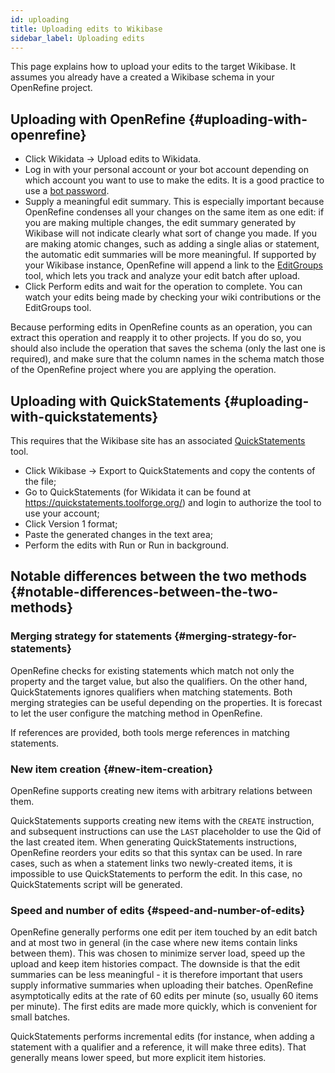 ```yaml
---
id: uploading
title: Uploading edits to Wikibase
sidebar_label: Uploading edits
---
```


This page explains how to upload your edits to the target Wikibase. It assumes you already have a created a Wikibase schema in your OpenRefine project.

## Uploading with OpenRefine {#uploading-with-openrefine}

* Click <span class="menuItems">Wikidata</span> → <span class="menuItems">Upload edits to Wikidata</span>.
* Log in with your personal account or your bot account depending on which account you want to use to make the edits. It is a good practice to use a [bot password](https://www.mediawiki.org/wiki/Manual:Bot_passwords). 
* Supply a meaningful edit summary. This is especially important because OpenRefine condenses all your changes on the same item as one edit: if you are making multiple changes, the edit summary generated by Wikibase will not indicate clearly what sort of change you made. If you are making atomic changes, such as adding a single alias or statement, the automatic edit summaries will be more meaningful. If supported by your Wikibase instance, OpenRefine will append a link to the [EditGroups](https://editgroups.toolforge.org/) tool, which lets you track and analyze your edit batch after upload.
* Click <span class="buttonLabels">Perform edits</span> and wait for the operation to complete. You can watch your edits being made by checking your wiki contributions or the EditGroups tool.

Because performing edits in OpenRefine counts as an operation, you can extract this operation and reapply it to other projects. If you do so, you should also include the operation that saves the schema (only the last one is required), and make sure that the column names in the schema match those of the OpenRefine project where you are applying the operation.

## Uploading with QuickStatements {#uploading-with-quickstatements}

This requires that the Wikibase site has an associated [QuickStatements](https://meta.wikimedia.org/wiki/QuickStatements) tool.

* Click <span class="menuItems">Wikibase</span> → <span class="menuItems">Export to QuickStatements</span> and copy the contents of the file;
* Go to QuickStatements (for Wikidata it can be found at https://quickstatements.toolforge.org/) and login to authorize the tool to use your account;
* Click <span class="buttonLabels">Version 1 format</span>;
* Paste the generated changes in the text area;
* Perform the edits with <span class="buttonLabels">Run</span> or <span class="buttonLabels">Run in background</span>.

## Notable differences between the two methods {#notable-differences-between-the-two-methods}

### Merging strategy for statements {#merging-strategy-for-statements}

OpenRefine checks for existing statements which match not only the property and the target value, but also the qualifiers. On the other hand, QuickStatements ignores qualifiers when matching statements.
Both merging strategies can be useful depending on the properties. It is forecast to let the user configure the matching method in OpenRefine.

If references are provided, both tools merge references in matching statements.

### New item creation {#new-item-creation}

OpenRefine supports creating new items with arbitrary relations between them.

QuickStatements supports creating new items with the <code>CREATE</code> instruction, and subsequent instructions can use the <code>LAST</code> placeholder to use the Qid of the last created item. When generating QuickStatements instructions, OpenRefine reorders your edits so that this syntax can be used. In rare cases, such as when a statement links two newly-created items, it is impossible to use QuickStatements to perform the edit. In this case, no QuickStatements script will be generated.

### Speed and number of edits {#speed-and-number-of-edits}

OpenRefine generally performs one edit per item touched by an edit batch and at most two in general (in the case where new items contain links between them). This was chosen to minimize server load, speed up the upload and keep item histories compact. The downside is that the edit summaries can be less meaningful - it is therefore important that users supply informative summaries when uploading their batches. OpenRefine asymptotically edits at the rate of 60 edits per minute (so, usually 60 items per minute). The first edits are made more quickly, which is convenient for small batches.

QuickStatements performs incremental edits (for instance, when adding a statement with a qualifier and a reference, it will make three edits). That generally means lower speed, but more explicit item histories.

